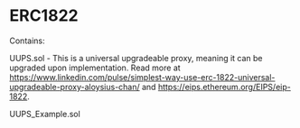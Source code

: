 # ERC1822

Contains:

UUPS.sol - This is a universal upgradeable proxy, meaning it can be upgraded upon implementation.
Read more at https://www.linkedin.com/pulse/simplest-way-use-erc-1822-universal-upgradeable-proxy-aloysius-chan/
and https://eips.ethereum.org/EIPS/eip-1822.


UUPS_Example.sol